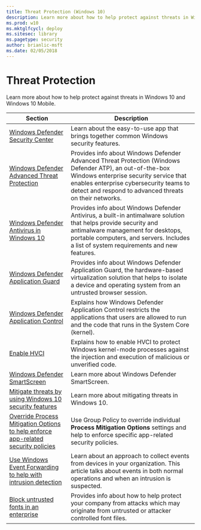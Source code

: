 ```yaml
---
title: Threat Protection (Windows 10)
description: Learn more about how to help protect against threats in Windows 10 and Windows 10 Mobile.
ms.prod: w10
ms.mktglfcycl: deploy
ms.sitesec: library
ms.pagetype: security
author: brianlic-msft
ms.date: 02/05/2018
---
```


# Threat Protection

Learn more about how to help protect against threats in Windows 10 and Windows 10 Mobile.

| Section | Description |
|-|-|
|[Windows Defender Security Center](windows-defender-security-center/windows-defender-security-center.md)|Learn about the easy-to-use app that brings together common Windows security features.|
|[Windows Defender Advanced Threat Protection](windows-defender-atp/windows-defender-advanced-threat-protection.md)|Provides info about Windows Defender Advanced Threat Protection (Windows Defender ATP), an out-of-the-box Windows enterprise security service that enables enterprise cybersecurity teams to detect and respond to advanced threats on their networks.|
|[Windows Defender Antivirus in Windows 10](windows-defender-antivirus/windows-defender-antivirus-in-windows-10.md)|Provides info about Windows Defender Antivirus, a built-in antimalware solution that helps provide security and antimalware management for desktops, portable computers, and servers. Includes a list of system requirements and new features.|
|[Windows Defender Application Guard](windows-defender-application-guard/wd-app-guard-overview.md)|Provides info about Windows Defender Application Guard, the hardware-based virtualization solution that helps to isolate a device and operating system from an untrusted browser session.|
|[Windows Defender Application Control](enable-virtualization-based-protection-of-code-integrity.md)|Explains how Windows Defender Application Control restricts the applications that users are allowed to run and the code that runs in the System Core (kernel).|
|[Enable HVCI](windows-defender-application-control.md)|Explains how to enable HVCI to protect Windows kernel-mode processes against the injection and execution of malicious or unverified code.|
|[Windows Defender Smart​Screen](windows-defender-smartscreen/windows-defender-smartscreen-overview.md) |Learn more about Windows Defender SmartScreen.|
|[Mitigate threats by using Windows 10 security features](overview-of-threat-mitigations-in-windows-10.md) |Learn more about mitigating threats in Windows 10.|
|[Override Process Mitigation Options to help enforce app-related security policies](override-mitigation-options-for-app-related-security-policies.md) |Use Group Policy to override individual **Process Mitigation Options** settings and help to enforce specific app-related security policies.|
|[Use Windows Event Forwarding to help with intrusion detection](use-windows-event-forwarding-to-assist-in-intrusion-detection.md) |Learn about an approach to collect events from devices in your organization. This article talks about events in both normal operations and when an intrusion is suspected. |
|[Block untrusted fonts in an enterprise](block-untrusted-fonts-in-enterprise.md) |Provides info about how to help protect your company from attacks which may originate from untrusted or attacker controlled font files. |
